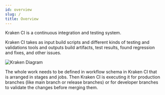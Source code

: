 ```yaml
---
id: overview
slug: /
title: Overview
---
```


Kraken CI is a continuous integration and testing system.

Kraken CI takes as input build scripts and different kinds of testing and validations tools
and outputs build artifacts, test results, found regression and fixes, and other issues.

![Kraken Diagram](/img/kraken-diagram.png)

The whole work needs to be defined in workflow schema in Kraken CI that is arranged in stages and jobs.
Then Kraken CI is executing it for production branches (like main branch or release branches)
or for developer branches to validate the changes before merging them.
